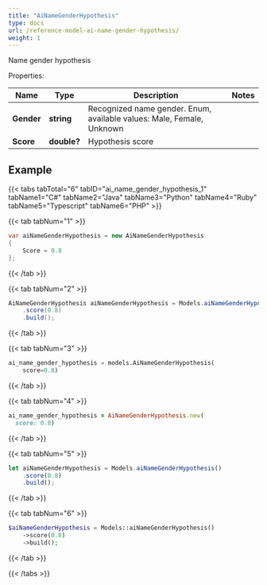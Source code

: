 ```yaml
---
title: "AiNameGenderHypothesis"
type: docs
url: /reference-model-ai-name-gender-hypothesis/
weight: 1
---
```

Name gender hypothesis             

Properties:

Name | Type | Description | Notes
---- | ---- | ----------- | -----
**Gender** | **string** | Recognized name gender. Enum, available values: Male, Female, Unknown | 
**Score** | **double?** | Hypothesis score              | 


## Example

{{< tabs tabTotal="6" tabID="ai_name_gender_hypothesis_1" tabName1="C#" tabName2="Java" tabName3="Python" tabName4="Ruby" tabName5="Typescript" tabName6="PHP" >}}

{{< tab tabNum="1" >}}

```csharp
var aiNameGenderHypothesis = new AiNameGenderHypothesis
{
    Score = 0.8
};
```

{{< /tab >}}

{{< tab tabNum="2" >}}

```java
AiNameGenderHypothesis aiNameGenderHypothesis = Models.aiNameGenderHypothesis()
    .score(0.8)
    .build();
```

{{< /tab >}}

{{< tab tabNum="3" >}}

```python
ai_name_gender_hypothesis = models.AiNameGenderHypothesis(
    score=0.8)
```

{{< /tab >}}

{{< tab tabNum="4" >}}

```ruby
ai_name_gender_hypothesis = AiNameGenderHypothesis.new(
  score: 0.8)
```

{{< /tab >}}

{{< tab tabNum="5" >}}

```typescript
let aiNameGenderHypothesis = Models.aiNameGenderHypothesis()
    .score(0.8)
    .build();
```

{{< /tab >}}

{{< tab tabNum="6" >}}

```php
$aiNameGenderHypothesis = Models::aiNameGenderHypothesis()
    ->score(0.8)
    ->build();
```

{{< /tab >}}

{{< /tabs >}}

